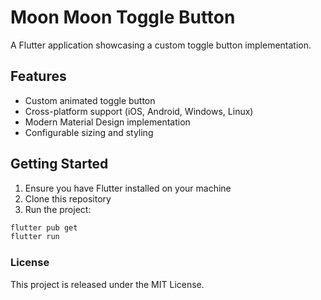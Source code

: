 # Moon Moon Toggle Button

A Flutter application showcasing a custom toggle button implementation.

## Features

- Custom animated toggle button
- Cross-platform support (iOS, Android, Windows, Linux)
- Modern Material Design implementation
- Configurable sizing and styling

## Getting Started

1. Ensure you have Flutter installed on your machine
2. Clone this repository
3. Run the project:

```bash
flutter pub get
flutter run
```

### License

This project is released under the MIT License.
